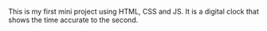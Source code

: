 This is my first mini project using HTML, CSS and JS.
It is a digital clock that shows the time accurate to the second.
